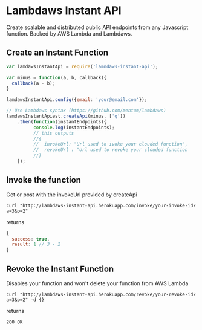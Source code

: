 # Lambdaws Instant API

Create scalable and distributed public API endpoints from any Javascript function. Backed by AWS Lambda and Lambdaws.

## Create an Instant Function
```js
var lamdawsInstantApi = require('lamndaws-instant-api');

var minus = function(a, b, callback){
  callback(a - b);
}

lamdawsInstantApi.config({email: 'your@email.com'});

// Use Lambdaws syntax (https://github.com/mentum/lambdaws)
lamdawsInstantApiest.createApi(minus, ['q'])
	.then(function(instantEndpoints){
		  console.log(instantEndpoints);
		  // this outputs
		  //{ 
		  //  invokeUrl: "Url used to ivoke your clouded function", 
		  //  revokeUrl : "Url used to revoke your clouded function 
		  //}
	});
```

## Invoke the function

Get or post with the invokeUrl provided by createApi

```
curl "http://lambdaws-instant-api.herokuapp.com/invoke/your-invoke-id?a=3&b=2"
```

returns
```js
{
  success: true,
  result: 1 // 3 - 2
}
```
## Revoke the Instant Function

Disables your function and won't delete your function from AWS Lambda

``` 
curl "http://lambdaws-instant-api.herokuapp.com/revoke/your-revoke-id?a=3&b=2" -d {}
```

returns 
```
200 OK
```



